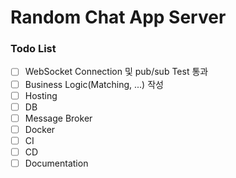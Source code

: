 # Random Chat App Server

### Todo List
* [ ] WebSocket Connection 및 pub/sub Test 통과
* [ ] Business Logic(Matching, ...) 작성
* [ ] Hosting
* [ ] DB
* [ ] Message Broker
* [ ] Docker
* [ ] CI
* [ ] CD
* [ ] Documentation